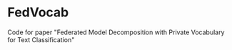 # FedVocab
Code for paper "Federated Model Decomposition with Private Vocabulary for Text Classification"
